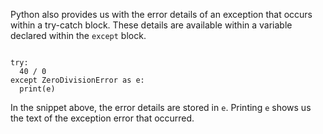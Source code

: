 Python also provides us with the error details of an exception that occurs within a try-catch block. These details are available within a variable declared within the `except` block.

<Editor lang="python">
<code>
try:
  40 / 0
except ZeroDivisionError as e:
  print(e)
</code>
</Editor>

In the snippet above, the error details are stored in `e`. Printing `e` shows us the text of the exception error that occurred.

